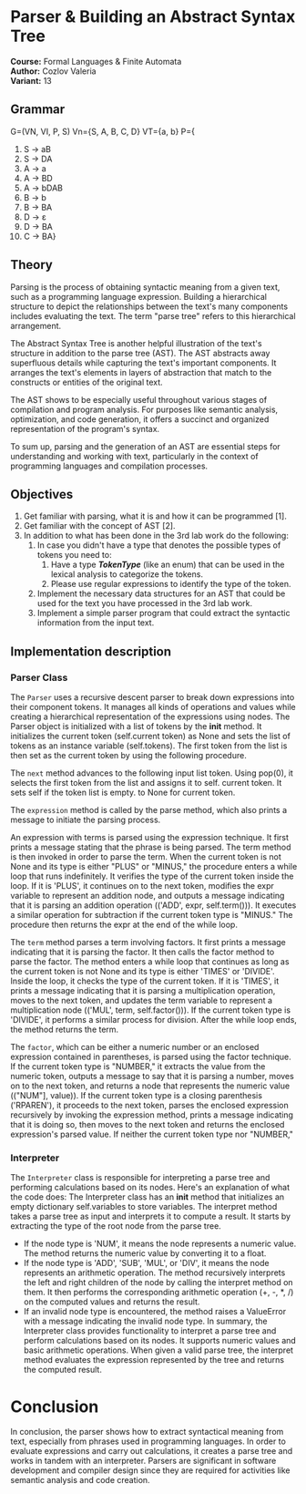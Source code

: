 # Parser & Building an Abstract Syntax Tree
**Course:** Formal Languages & Finite Automata  
**Author:** Cozlov Valeria \
**Variant:** 13
## Grammar
G=(VN, VI, P, S) Vn={S, A, B, C, D} VT={a, b}
P={ 
1. S → aB
2. S → DA
3. A → a
4. A → BD
5. A → bDAB
6. B → b
7. B → BA
8. D → ε
9. D → BA
10. C → BA}
## Theory
<p>
Parsing is the process of obtaining syntactic meaning from a given text, such as a programming language expression. Building a hierarchical structure to depict the relationships between the text's many components includes evaluating the text. The term "parse tree" refers to this hierarchical arrangement.

The Abstract Syntax Tree is another helpful illustration of the text's structure in addition to the parse tree (AST). The AST abstracts away superfluous details while capturing the text's important components. It arranges the text's elements in layers of abstraction that match to the constructs or entities of the original text.

The AST shows to be especially useful throughout various stages of compilation and program analysis. For purposes like semantic analysis, optimization, and code generation, it offers a succinct and organized representation of the program's syntax.

To sum up, parsing and the generation of an AST are essential steps for understanding and working with text, particularly in the context of programming languages and compilation processes.

## Objectives

1. Get familiar with parsing, what it is and how it can be programmed [1].
2. Get familiar with the concept of AST [2].
3. In addition to what has been done in the 3rd lab work do the following:
   1. In case you didn't have a type that denotes the possible types of tokens you need to:
      1. Have a type __*TokenType*__ (like an enum) that can be used in the lexical analysis to categorize the tokens. 
      2. Please use regular expressions to identify the type of the token.
   2. Implement the necessary data structures for an AST that could be used for the text you have processed in the 3rd lab work.
   3. Implement a simple parser program that could extract the syntactic information from the input text.

## Implementation description

### Parser Class
The `Parser` uses a recursive descent parser to break down expressions into their component tokens. It manages all kinds of operations and values while creating a hierarchical representation of the expressions using nodes.
The Parser object is initialized with a list of tokens by the __init__ method. It initializes the current token (self.current token) as None and sets the list of tokens as an instance variable (self.tokens). The first token from the list is then set as the current token by using the following procedure.

The `next` method advances to the following input list token. Using pop(0), it selects the first token from the list and assigns it to self. current token. It sets self if the token list is empty. to None for current token.

The `expression` method is called by the parse method, which also prints a message to initiate the parsing process.

An expression with terms is parsed using the expression technique. It first prints a message stating that the phrase is being parsed. The term method is then invoked in order to parse the term. When the current token is not None and its type is either "PLUS" or "MINUS," the procedure enters a while loop that runs indefinitely. It verifies the type of the current token inside the loop. If it is 'PLUS', it continues on to the next token, modifies the expr variable to represent an addition node, and outputs a message indicating that it is parsing an addition operation (('ADD', expr, self.term())). It executes a similar operation for subtraction if the current token type is "MINUS." The procedure then returns the expr at the end of the while loop.

The `term` method parses a term involving factors. It first prints a message indicating that it is parsing the factor. It then calls the factor method to parse the factor. The method enters a while loop that continues as long as the current token is not None and its type is either 'TIMES' or 'DIVIDE'. Inside the loop, it checks the type of the current token. If it is 'TIMES', it prints a message indicating that it is parsing a multiplication operation, moves to the next token, and updates the term variable to represent a multiplication node (('MUL', term, self.factor())). If the current token type is 'DIVIDE', it performs a similar process for division. After the while loop ends, the method returns the term.

The `factor`, which can be either a numeric number or an enclosed expression contained in parentheses, is parsed using the factor technique. If the current token type is "NUMBER," it extracts the value from the numeric token, outputs a message to say that it is parsing a number, moves on to the next token, and returns a node that represents the numeric value (("NUM"], value)). If the current token type is a closing parenthesis ('RPAREN'), it proceeds to the next token, parses the enclosed expression recursively by invoking the expression method, prints a message indicating that it is doing so, then moves to the next token and returns the enclosed expression's parsed value. If neither the current token type nor "NUMBER,"

### Interpreter
The `Interpreter` class is responsible for interpreting a parse tree and performing calculations based on its nodes. Here's an explanation of what the code does:
The Interpreter class has an __init__ method that initializes an empty dictionary self.variables to store variables.
The interpret method takes a parse tree as input and interprets it to compute a result. It starts by extracting the type of the root node from the parse tree.
-	If the node type is 'NUM', it means the node represents a numeric value. The method returns the numeric value by converting it to a float.
-	If the node type is 'ADD', 'SUB', 'MUL', or 'DIV', it means the node represents an arithmetic operation. The method recursively interprets the left and right children of the node by calling the interpret method on them. It then performs the corresponding arithmetic operation (+, -, *, /) on the computed values and returns the result.
- If an invalid node type is encountered, the method raises a ValueError with a message indicating the invalid node type.
In summary, the Interpreter class provides functionality to interpret a parse tree and perform calculations based on its nodes. It supports numeric values and basic arithmetic operations. When given a valid parse tree, the interpret method evaluates the expression represented by the tree and returns the computed result.


# Conclusion
In conclusion, the parser shows how to extract syntactical meaning from text, especially from phrases used in programming languages. In order to evaluate expressions and carry out calculations, it creates a parse tree and works in tandem with an interpreter. Parsers are significant in software development and compiler design since they are required for activities like semantic analysis and code creation.
